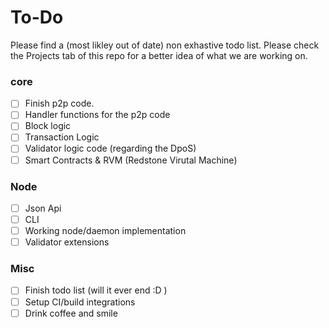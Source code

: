 # To-Do
Please find a (most likley out of date) non exhastive todo list. Please check the Projects tab of this repo for a better idea of what we are working on. 
### core

- [ ] Finish p2p code.
- [ ] Handler functions for the p2p code
- [ ] Block logic
- [ ] Transaction Logic
- [ ] Validator logic code (regarding the DpoS)
- [ ] Smart Contracts & RVM (Redstone Virutal Machine)

### Node

- [ ] Json Api
- [ ] CLI 
- [ ] Working node/daemon implementation
- [ ] Validator extensions

### Misc
- [ ] Finish todo list (will it ever end :D )
- [ ] Setup CI/build integrations
- [ ] Drink coffee and smile
